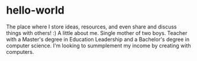 # hello-world
The place where I store ideas, resources, and even share and discuss things with others! :)
A little about me. Single mother of two boys. Teacher with a Master's degree in Education Leadership and a Bachelor's degree in computer science. I'm looking to summplement my income by creating with computers. 
